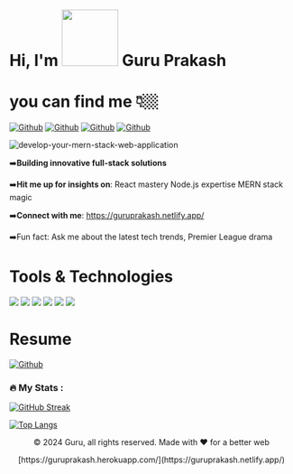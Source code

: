                                                                                                                
# Hi, I'm <img src="https://raw.githubusercontent.com/nixin72/nixin72/master/wave.gif" width="100" height="100">  Guru Prakash

                 

# you can find me 👇🏼
[<img alt="Github" src="https://img.shields.io/badge/GitHub-%2312100E.svg?&style=for-the-badge&logo=Github&logoColor=white" />](https://github.com/guru2711) [<img alt="Github" src="https://img.shields.io/badge/twitter-%231DA1F2.svg?&style=for-the-badge&logo=twitter&logoColor=white" />](https://twitter.com/saiguruprakash) 
[<img alt="Github" src="https://img.shields.io/badge/LinkedIn-%2312100E.svg?&style=for-the-badge&logo=LinkedIn&logoColor=white" />](https://www.linkedin.com/in/guru-prakash/)
[<img alt="Github" src="https://img.shields.io/badge/portfolio-%2312100E.svg?&style=for-the-badge&logo=portfolio&logoColor=white" />](https://guruprakash.netlify.app/)

![develop-your-mern-stack-web-application](https://user-images.githubusercontent.com/59472229/142756932-9d8dd4b1-a740-45b0-aa08-29a8e0c63729.jpg)



➡️**Building innovative full-stack solutions**

➡️**Hit me up for insights on**:
 React mastery
 Node.js expertise
 MERN stack magic
 
➡️**Connect with me**:
https://guruprakash.netlify.app/

➡️Fun fact: Ask me about the latest tech trends, Premier League drama


 # Tools & Technologies
 <p>
  <img src="https://img.shields.io/badge/HTML5-E34F26?style=for-the-badge&logo=html5&logoColor=white" />
  <img src="https://img.shields.io/badge/CSS3-1572B6?style=for-the-badge&logo=css3&logoColor=white" />
<!--     <img src="https://img.shields.io/badge/Bootstrap-563D7C?style=for-the-badge&logo=bootstrap&logoColor=white" /> -->
  <img src="https://img.shields.io/badge/JavaScript-323330?style=for-the-badge&logo=javascript&logoColor=F7DF1E" />
    <img src="https://img.shields.io/badge/React.js-007ACC?style=for-the-badge&logo=react&logoColor=white" /> 
  <img src="https://img.shields.io/badge/Node.js-339933?style=for-the-badge&logo=nodedotjs&logoColor=white" />
  <img src="https://img.shields.io/badge/MONGODB-1572B6?style=for-the-badge&logo=mongodb&logoColor=white" />
<!--    <img src="https://img.shields.io/badge/Visual_Studio_Code-0078D4?style=for-the-badge&logo=visual%20studio%20code&logoColor=white" />
  <img src="https://img.shields.io/badge/Visual_Studio-5C2D91?style=for-the-badge&logo=visual%20studio&logoColor=white" /> -->
  </p>


# Resume
 [<img alt="Github" src="https://img.shields.io/badge/resume-%231DA1F2.svg?&style=for-the-badge&logo=resume&logoColor=white" />](https://drive.google.com/file/d/1IvdooHX2mXiMlGy2gHcB7VKETqwtcciQ/view?usp=sharing)            
                             
        
### :fire: My Stats :   
[![GitHub Streak](https://streak-stats.demolab.com?user=guru2711&theme=whatsapp-dark&hide_border=true&border_radius=5.8)](https://git.io/streak-stats)



                             





[![Top Langs](https://github-readme-stats.vercel.app/api/top-langs/?username=guru2711&hide=html&theme=tokyonight&show_icons=true)](https://github.com/guru2711/github-readme-stats)




<p align="center"> © 2024 Guru, all rights reserved. Made with ❤️ for a better web  </p>
<p align="center">
[https://guruprakash.herokuapp.com/](https://guruprakash.netlify.app/)
</p>



